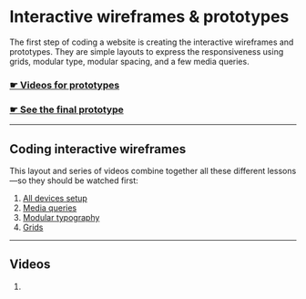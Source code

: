 # Interactive wireframes & prototypes

The first step of coding a website is creating the interactive wireframes and prototypes. They are simple layouts to express the responsiveness using grids, modular type, modular spacing, and a few media queries.

### [☛ Videos for prototypes](https://www.youtube.com/playlist?list=)

### [☛ See the final prototype](http://algonquindesign.github.io/html-css/interactive-wireframes-and-prototypes/)

---

## Coding interactive wireframes

This layout and series of videos combine together all these different lessons—so they should be watched first:

1. [All devices setup](https://github.com/algonquindesign/html-css/tree/gh-pages/all-devices-setup)
2. [Media queries](https://github.com/algonquindesign/html-css/blob/gh-pages/media-queries)
3. [Modular typography](https://github.com/algonquindesign/html-css/tree/gh-pages/modular-typography)
4. [Grids](https://github.com/algonquindesign/html-css/tree/gh-pages/grids)

---

## Videos

1. []()

